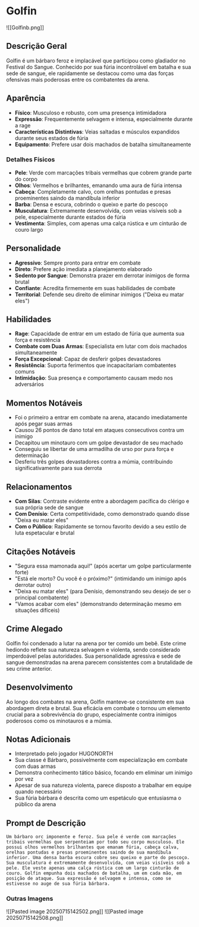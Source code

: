 # Golfin
![[Golfinb.png]]
## Descrição Geral
Golfin é um bárbaro feroz e implacável que participou como gladiador no Festival do Sangue. Conhecido por sua fúria incontrolável em batalha e sua sede de sangue, ele rapidamente se destacou como uma das forças ofensivas mais poderosas entre os combatentes da arena.

## Aparência
- **Físico**: Musculoso e robusto, com uma presença intimidadora
- **Expressão**: Frequentemente selvagem e intensa, especialmente durante a rage
- **Características Distintivas**: Veias saltadas e músculos expandidos durante seus estados de fúria
- **Equipamento**: Prefere usar dois machados de batalha simultaneamente

### Detalhes Físicos
- **Pele**: Verde com marcações tribais vermelhas que cobrem grande parte do corpo
- **Olhos**: Vermelhos e brilhantes, emanando uma aura de fúria intensa
- **Cabeça**: Completamente calvo, com orelhas pontudas e presas proeminentes saindo da mandíbula inferior
- **Barba**: Densa e escura, cobrindo o queixo e parte do pescoço
- **Musculatura**: Extremamente desenvolvida, com veias visíveis sob a pele, especialmente durante estados de fúria
- **Vestimenta**: Simples, com apenas uma calça rústica e um cinturão de couro largo

## Personalidade
- **Agressivo**: Sempre pronto para entrar em combate
- **Direto**: Prefere ação imediata a planejamento elaborado
- **Sedento por Sangue**: Demonstra prazer em derrotar inimigos de forma brutal
- **Confiante**: Acredita firmemente em suas habilidades de combate
- **Territorial**: Defende seu direito de eliminar inimigos ("Deixa eu matar eles")

## Habilidades
- **Rage**: Capacidade de entrar em um estado de fúria que aumenta sua força e resistência
- **Combate com Duas Armas**: Especialista em lutar com dois machados simultaneamente
- **Força Excepcional**: Capaz de desferir golpes devastadores
- **Resistência**: Suporta ferimentos que incapacitariam combatentes comuns
- **Intimidação**: Sua presença e comportamento causam medo nos adversários

## Momentos Notáveis
- Foi o primeiro a entrar em combate na arena, atacando imediatamente após pegar suas armas
- Causou 26 pontos de dano total em ataques consecutivos contra um inimigo
- Decapitou um minotauro com um golpe devastador de seu machado
- Conseguiu se libertar de uma armadilha de urso por pura força e determinação
- Desferiu três golpes devastadores contra a múmia, contribuindo significativamente para sua derrota

## Relacionamentos
- **Com Silas**: Contraste evidente entre a abordagem pacífica do clérigo e sua própria sede de sangue
- **Com Denísio**: Certa competitividade, como demonstrado quando disse "Deixa eu matar eles"
- **Com o Público**: Rapidamente se tornou favorito devido a seu estilo de luta espetacular e brutal

## Citações Notáveis
- "Segura essa mamonada aqui!" (após acertar um golpe particularmente forte)
- "Está ele morto? Ou você é o próximo?" (intimidando um inimigo após derrotar outro)
- "Deixa eu matar eles" (para Denísio, demonstrando seu desejo de ser o principal combatente)
- "Vamos acabar com eles" (demonstrando determinação mesmo em situações difíceis)

## Crime Alegado
Golfin foi condenado a lutar na arena por ter comido um bebê. Este crime hediondo reflete sua natureza selvagem e violenta, sendo considerado imperdoável pelas autoridades. Sua personalidade agressiva e sede de sangue demonstradas na arena parecem consistentes com a brutalidade de seu crime anterior.

## Desenvolvimento
Ao longo dos combates na arena, Golfin manteve-se consistente em sua abordagem direta e brutal. Sua eficácia em combate o tornou um elemento crucial para a sobrevivência do grupo, especialmente contra inimigos poderosos como os minotauros e a múmia.

## Notas Adicionais
- Interpretado pelo jogador HUGONORTH
- Sua classe é Bárbaro, possivelmente com especialização em combate com duas armas
- Demonstra conhecimento tático básico, focando em eliminar um inimigo por vez
- Apesar de sua natureza violenta, parece disposto a trabalhar em equipe quando necessário
- Sua fúria bárbara é descrita como um espetáculo que entusiasma o público da arena 

## Prompt de Descrição
```
Um bárbaro orc imponente e feroz. Sua pele é verde com marcações tribais vermelhas que serpenteiam por todo seu corpo musculoso. Ele possui olhos vermelhos brilhantes que emanam fúria, cabeça calva, orelhas pontudas e presas proeminentes saindo de sua mandíbula inferior. Uma densa barba escura cobre seu queixo e parte do pescoço. Sua musculatura é extremamente desenvolvida, com veias visíveis sob a pele. Ele veste apenas uma calça rústica com um largo cinturão de couro. Golfin empunha dois machados de batalha, um em cada mão, em posição de ataque. Sua expressão é selvagem e intensa, como se estivesse no auge de sua fúria bárbara.
``` 

### Outras Imagens
![[Pasted image 20250715142502.png]]
![[Pasted image 20250715142508.png]]